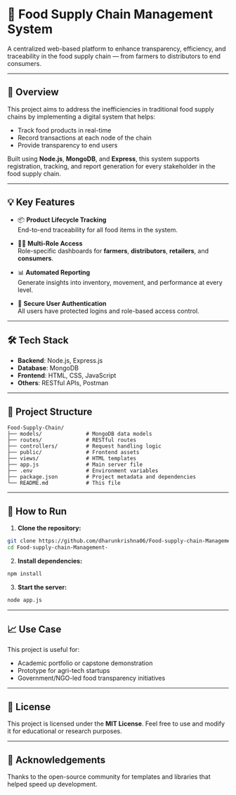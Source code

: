 # 🥗 Food Supply Chain Management System

A centralized web-based platform to enhance transparency, efficiency, and traceability in the food supply chain — from farmers to distributors to end consumers.

---

## 🚀 Overview

This project aims to address the inefficiencies in traditional food supply chains by implementing a digital system that helps:
- Track food products in real-time
- Record transactions at each node of the chain
- Provide transparency to end users

Built using **Node.js**, **MongoDB**, and **Express**, this system supports registration, tracking, and report generation for every stakeholder in the food supply chain.

---

## 💡 Key Features

- 📦 **Product Lifecycle Tracking**  
  End-to-end traceability for all food items in the system.

- 🧑‍🌾 **Multi-Role Access**  
  Role-specific dashboards for **farmers**, **distributors**, **retailers**, and **consumers**.

- 📊 **Automated Reporting**  
  Generate insights into inventory, movement, and performance at every level.

- 🔐 **Secure User Authentication**  
  All users have protected logins and role-based access control.

---

## 🛠️ Tech Stack

- **Backend**: Node.js, Express.js  
- **Database**: MongoDB  
- **Frontend**: HTML, CSS, JavaScript  
- **Others**: RESTful APIs, Postman

---

## 📁 Project Structure

```
Food-Supply-Chain/
├── models/              # MongoDB data models
├── routes/              # RESTful routes
├── controllers/         # Request handling logic
├── public/              # Frontend assets
├── views/               # HTML templates
├── app.js               # Main server file
├── .env                 # Environment variables
├── package.json         # Project metadata and dependencies
└── README.md            # This file
```

---

## 🧪 How to Run

1. **Clone the repository:**

```bash
git clone https://github.com/dharunkrishna06/Food-supply-chain-Management-.git
cd Food-supply-chain-Management-
```

2. **Install dependencies:**

```bash
npm install
```

3. **Start the server:**

```bash
node app.js
```
---

## 📈 Use Case

This project is useful for:
- Academic portfolio or capstone demonstration
- Prototype for agri-tech startups
- Government/NGO-led food transparency initiatives

---

## 📜 License

This project is licensed under the **MIT License**. Feel free to use and modify it for educational or research purposes.

---

## 🙌 Acknowledgements

Thanks to the open-source community for templates and libraries that helped speed up development.
